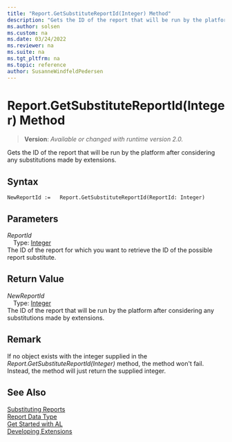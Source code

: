 ```yaml
---
title: "Report.GetSubstituteReportId(Integer) Method"
description: "Gets the ID of the report that will be run by the platform after considering any substitutions made by extensions."
ms.author: solsen
ms.custom: na
ms.date: 03/24/2022
ms.reviewer: na
ms.suite: na
ms.tgt_pltfrm: na
ms.topic: reference
author: SusanneWindfeldPedersen
---
```

[//]: # (START>DO_NOT_EDIT)
[//]: # (IMPORTANT:Do not edit any of the content between here and the END>DO_NOT_EDIT.)
[//]: # (Any modifications should be made in the .xml files in the ModernDev repo.)
# Report.GetSubstituteReportId(Integer) Method
> **Version**: _Available or changed with runtime version 2.0._

Gets the ID of the report that will be run by the platform after considering any substitutions made by extensions.


## Syntax
```AL
NewReportId :=   Report.GetSubstituteReportId(ReportId: Integer)
```
## Parameters
*ReportId*  
&emsp;Type: [Integer](../integer/integer-data-type.md)  
The ID of the report for which you want to retrieve the ID of the possible report substitute.  


## Return Value
*NewReportId*  
&emsp;Type: [Integer](../integer/integer-data-type.md)  
The ID of the report that will be run by the platform after considering any substitutions made by extensions.


[//]: # (IMPORTANT: END>DO_NOT_EDIT)

## Remark
If no object exists with the integer supplied in the _Report.GetSubstituteReportId(Integer)_ method, the method won't fail. Instead, the method will just return the supplied integer.


## See Also
[Substituting Reports](../../devenv-substituting-reports.md)  
[Report Data Type](report-data-type.md)  
[Get Started with AL](../../devenv-get-started.md)  
[Developing Extensions](../../devenv-dev-overview.md)

